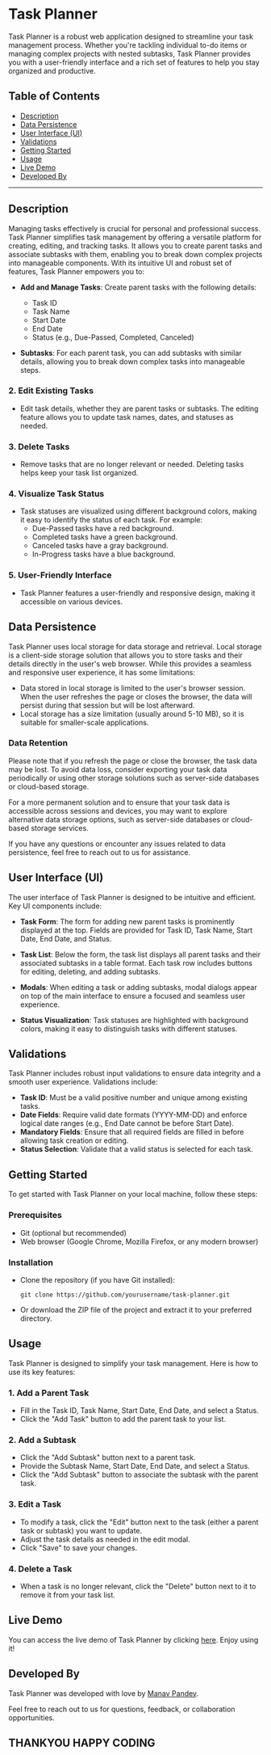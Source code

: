 
# Task Planner

Task Planner is a robust web application designed to streamline your task management process. Whether you're tackling individual to-do items or managing complex projects with nested subtasks, Task Planner provides you with a user-friendly interface and a rich set of features to help you stay organized and productive.


## Table of Contents
- [Description](#description)
- [Data Persistence](#data-persistence)
- [User Interface (UI)](#user-interface-ui)
- [Validations](#validations)
- [Getting Started](#getting-started)
- [Usage](#usage)
- [Live Demo](#live-demo)
- [Developed By](#developed-by)

---

## Description

Managing tasks effectively is crucial for personal and professional success. Task Planner simplifies task management by offering a versatile platform for creating, editing, and tracking tasks. It allows you to create parent tasks and associate subtasks with them, enabling you to break down complex projects into manageable components. With its intuitive UI and robust set of features, Task Planner empowers you to:

- **Add and Manage Tasks**: Create parent tasks with the following details:
  - Task ID
  - Task Name
  - Start Date
  - End Date
  - Status (e.g., Due-Passed, Completed, Canceled)

- **Subtasks**: For each parent task, you can add subtasks with similar details, allowing you to break down complex tasks into manageable steps.

### 2. Edit Existing Tasks

- Edit task details, whether they are parent tasks or subtasks. The editing feature allows you to update task names, dates, and statuses as needed.

### 3. Delete Tasks

- Remove tasks that are no longer relevant or needed. Deleting tasks helps keep your task list organized.

### 4. Visualize Task Status

- Task statuses are visualized using different background colors, making it easy to identify the status of each task. For example:
  - Due-Passed tasks have a red background.
  - Completed tasks have a green background.
  - Canceled tasks have a gray background.
  - In-Progress tasks have a blue background.

### 5. User-Friendly Interface

- Task Planner features a user-friendly and responsive design, making it accessible on various devices.

## Data Persistence

Task Planner uses local storage for data storage and retrieval. Local storage is a client-side storage solution that allows you to store tasks and their details directly in the user's web browser. While this provides a seamless and responsive user experience, it has some limitations:

- Data stored in local storage is limited to the user's browser session. When the user refreshes the page or closes the browser, the data will persist during that session but will be lost afterward.
- Local storage has a size limitation (usually around 5-10 MB), so it is suitable for smaller-scale applications.

### Data Retention

Please note that if you refresh the page or close the browser, the task data may be lost. To avoid data loss, consider exporting your task data periodically or using other storage solutions such as server-side databases or cloud-based storage.

For a more permanent solution and to ensure that your task data is accessible across sessions and devices, you may want to explore alternative data storage options, such as server-side databases or cloud-based storage services.

If you have any questions or encounter any issues related to data persistence, feel free to reach out to us for assistance.
## User Interface (UI)


The user interface of Task Planner is designed to be intuitive and efficient. Key UI components include:

- **Task Form**: The form for adding new parent tasks is prominently displayed at the top. Fields are provided for Task ID, Task Name, Start Date, End Date, and Status.

- **Task List**: Below the form, the task list displays all parent tasks and their associated subtasks in a table format. Each task row includes buttons for editing, deleting, and adding subtasks.

- **Modals**: When editing a task or adding subtasks, modal dialogs appear on top of the main interface to ensure a focused and seamless user experience.

- **Status Visualization**: Task statuses are highlighted with background colors, making it easy to distinguish tasks with different statuses.

## Validations

Task Planner includes robust input validations to ensure data integrity and a smooth user experience. Validations include:

- **Task ID**: Must be a valid positive number and unique among existing tasks.
- **Date Fields**: Require valid date formats (YYYY-MM-DD) and enforce logical date ranges (e.g., End Date cannot be before Start Date).
- **Mandatory Fields**: Ensure that all required fields are filled in before allowing task creation or editing.
- **Status Selection**: Validate that a valid status is selected for each task.

## Getting Started

To get started with Task Planner on your local machine, follow these steps:

### Prerequisites

- Git (optional but recommended)
- Web browser (Google Chrome, Mozilla Firefox, or any modern browser)

### Installation

- Clone the repository (if you have Git installed):

   ```shell
   git clone https://github.com/yourusername/task-planner.git

- Or download the ZIP file of the project and extract it to your preferred directory.

## Usage

Task Planner is designed to simplify your task management. Here is how to use its key features:

### 1. Add a Parent Task

- Fill in the Task ID, Task Name, Start Date, End Date, and select a Status.
- Click the "Add Task" button to add the parent task to your list.

### 2. Add a Subtask

- Click the "Add Subtask" button next to a parent task.
- Provide the Subtask Name, Start Date, End Date, and select a Status.
- Click the "Add Subtask" button to associate the subtask with the parent task.

### 3. Edit a Task

- To modify a task, click the "Edit" button next to the task (either a parent task or subtask) you want to update.
- Adjust the task details as needed in the edit modal.
- Click "Save" to save your changes.

### 4. Delete a Task

- When a task is no longer relevant, click the "Delete" button next to it to remove it from your task list.

## Live Demo

You can access the live demo of Task Planner by clicking [here](https://heymanav.github.io/Task-Planner/). Enjoy using it!

## Developed By

Task Planner was developed with love by [Manav Pandey](https://github.com/heymanav).

Feel free to reach out to us for questions, feedback, or collaboration opportunities.

## THANKYOU HAPPY CODING
